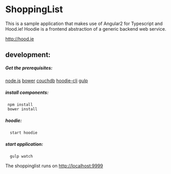 # ShoppingList

This is a sample application that makes use of Angular2 for Typescript and Hood.ie!
Hoodie is a frontend abstraction of a generic backend web service.

 <http://hood.ie>

## development:

##### Get the prerequisites:

[node.js](https://nodejs.org/en/)
[bower](http://bower.io/)
[couchdb](http://couchdb.apache.org/)
[hoodie-cli](http://hood.ie)
[gulp](http://gulpjs.com/)

##### install components:
     npm install
     bower install

##### hoodie:
      start hoodie

##### start application:
      gulp watch

The shoppinglist runs on <http://localhost:9999>